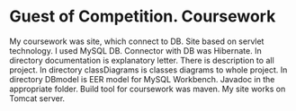 # Guest of Competition. Coursework
My coursework was site, which connect to DB.
Site based on servlet technology. I used MySQL DB. Connector with DB was Hibernate. 
In directory documentation is explanatory letter. There is description to all project. 
In directory classDiagrams is classes diagrams to whole project.
In directory DBmodel is EER model for MySQL Workbench. 
Javadoc in the appropriate folder.
Build tool for coursework was maven. 
My site works on Tomcat server.
